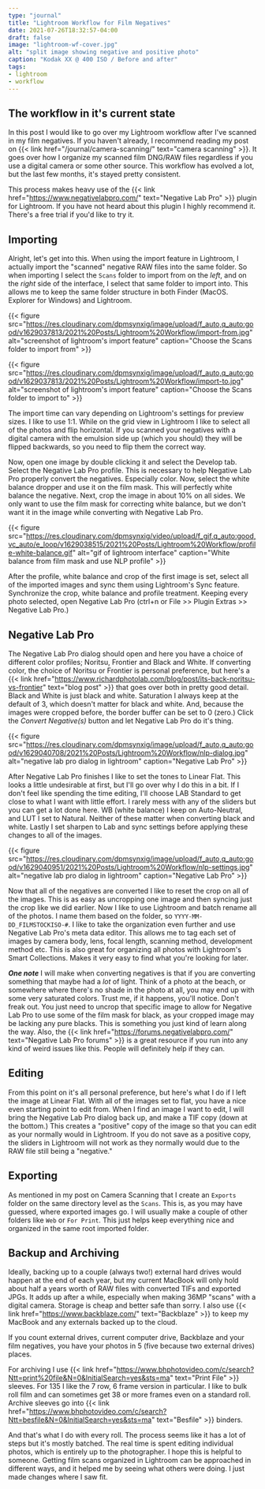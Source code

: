 ```yaml
---
type: "journal"
title: "Lightroom Workflow for Film Negatives"
date: 2021-07-26T18:32:57-04:00
draft: false
image: "lightroom-wf-cover.jpg"
alt: "split image showing negative and positive photo"
caption: "Kodak XX @ 400 ISO / Before and after"
tags:
- lightroom
- workflow
---
```


## The workflow in it's current state

In this post I would like to go over my Lightroom workflow after I've scanned in my film negatives. If you haven't already, I recommend reading my post on {{< link href="/journal/camera-scanning/" text="camera scanning" >}}. It goes over how I organize my scanned film DNG/RAW files regardless if you use a digital camera or some other source. This workflow has evolved a lot, but the last few months, it's stayed pretty consistent.

This process makes heavy use of the {{< link href="https://www.negativelabpro.com/" text="Negative Lab Pro" >}} plugin for Lightroom. If you have not heard about this plugin I highly recommend it. There's a free trial if you'd like to try it.

## Importing

Alright, let's get into this. When using the import feature in Lightroom, I actually import the "scanned" negative RAW files into the same folder. So when importing I select the `Scans` folder to import from on the _left_, and on the _right_ side of the interface, I select that same folder to import into. This allows me to keep the same folder structure in both Finder (MacOS. Explorer for Windows) and Lightroom.

{{< figure src="https://res.cloudinary.com/dpmsynxig/image/upload/f_auto,q_auto:good/v1629037813/2021%20Posts/Lightroom%20Workflow/import-from.jpg" alt="screenshot of lightroom's import feature" caption="Choose the Scans folder to import from" >}}

{{< figure src="https://res.cloudinary.com/dpmsynxig/image/upload/f_auto,q_auto:good/v1629037813/2021%20Posts/Lightroom%20Workflow/import-to.jpg" alt="screenshot of lightroom's import feature" caption="Choose the Scans folder to import to" >}}

The import time can vary depending on Lightroom's settings for preview sizes. I like to use 1:1. While on the grid view in Lightroom I like to select all of the photos and flip horizontal. If you scanned your negatives with a digital camera with the emulsion side up (which you should) they will be flipped backwards, so you need to flip them the correct way.

Now, open one image by double clicking it and select the Develop tab. Select the Negative Lab Pro profile. This is necessary to help Negative Lab Pro properly convert the negatives. Especially color. Now, select the white balance dropper and use it on the film mask. This will perfectly white balance the negative. Next, crop the image in about 10% on all sides. We only want to use the film mask for correcting white balance, but we don't want it in the image while converting with Negative Lab Pro.

{{< figure src="https://res.cloudinary.com/dpmsynxig/video/upload/f_gif,q_auto:good,vc_auto/e_loop/v1629038515/2021%20Posts/Lightroom%20Workflow/profile-white-balance.gif" alt="gif of lightroom interface" caption="White balance from film mask and use NLP profile" >}}

After the profile, white balance and crop of the first image is set, select all of the imported images and sync them using Lightroom's Sync feature. Synchronize the crop, white balance and profile treatment. Keeping every photo selected, open Negative Lab Pro (ctrl+n or File >> Plugin Extras >> Negative Lab Pro.)

## Negative Lab Pro

The Negative Lab Pro dialog should open and here you have a choice of different color profiles; Noritsu, Frontier and Black and White. If converting color, the choice of Noritsu or Frontier is personal preference, but here's a {{< link href="https://www.richardphotolab.com/blog/post/its-back-noritsu-vs-frontier" text="blog post" >}} that goes over both in pretty good detail. Black and White is just black and white. Saturation I always keep at the default of 3, which doesn't matter for black and white. And, because the images were cropped before, the border buffer can be set to 0 (zero.) Click the _Convert Negative(s)_ button and let Negative Lab Pro do it's thing.

{{< figure src="https://res.cloudinary.com/dpmsynxig/image/upload/f_auto,q_auto:good/v1629040708/2021%20Posts/Lightroom%20Workflow/nlp-dialog.jpg" alt="negative lab pro dialog in lightroom" caption="Negative Lab Pro" >}}

After Negative Lab Pro finishes I like to set the tones to Linear Flat. This looks a little undesirable at first, but I'll go over why I do this in a bit. If I don't feel like spending the time editing, I'll choose LAB Standard to get close to what I want with little effort. I rarely mess with any of the sliders but you can get a lot done here. WB (white balance) I keep on Auto-Neutral, and LUT I set to Natural. Neither of these matter when converting black and white. Lastly I set sharpen to Lab and sync settings before applying these changes to all of the images.

{{< figure src="https://res.cloudinary.com/dpmsynxig/image/upload/f_auto,q_auto:good/v1629040951/2021%20Posts/Lightroom%20Workflow/nlp-settings.jpg" alt="negative lab pro dialog in lightroom" caption="Negative Lab Pro" >}}

Now that all of the negatives are converted I like to reset the crop on all of the images. This is as easy as uncropping one image and then syncing just the crop like we did earlier. Now I like to use Lightroom and batch rename all of the photos. I name them based on the folder, so `YYYY-MM-DD_FILMSTOCKISO-#`. I like to take the organization even further and use Negative Lab Pro's meta data editor. This allows me to tag each set of images by camera body, lens, focal length, scanning method, development method etc. This is also great for organizing all photos with Lightroom's Smart Collections. Makes it very easy to find what you're looking for later.

**_One note_** I will make when converting negatives is that if you are converting something that maybe had a _lot_ of light. Think of a photo at the beach, or somewhere where there's no shade in the photo at all, you may end up with some very saturated colors. Trust me, if it happens, you'll notice. Don't freak out. You just need to uncrop that specific image to allow for Negative Lab Pro to use some of the film mask for black, as your cropped image may be lacking any pure blacks. This is something you just kind of learn along the way. Also, the {{< link href="https://forums.negativelabpro.com/" text="Negative Lab Pro forums" >}} is a great resource if you run into any kind of weird issues like this. People will definitely help if they can.

## Editing

From this point on it's all personal preference, but here's what I do if I left the image at Linear Flat. With all of the images set to flat, you have a nice even starting point to edit from. When I find an image I want to edit, I will bring the Negative Lab Pro dialog back up, and make a TIF copy (down at the bottom.) This creates a "positive" copy of the image so that you can edit as your normally would in Lightroom. If you do not save as a positive copy, the sliders in Lightroom will not work as they normally would due to the RAW file still being a "negative." 

## Exporting

As mentioned in my post on Camera Scanning that I create an `Exports` folder on the same directory level as the `Scans`. This is, as you may have guessed, where exported images go. I will usually make a couple of other folders like `Web` or `For Print`. This just helps keep everything nice and organized in the same root imported folder. 

## Backup and Archiving

Ideally, backing up to a couple (always two!) external hard drives would happen at the end of each year, but my current MacBook will only hold about half a years worth of RAW files with converted TIFs and exported JPGs. It adds up after a while, especially when making 36MP "scans" with a digital camera. Storage is cheap and better safe than sorry. I also use {{< link href="https://www.backblaze.com/" text="Backblaze" >}} to keep my MacBook and any externals backed up to the cloud.

If you count external drives, current computer drive, Backblaze and your film negatives, you have your photos in 5 (five because two external drives) places. 

For archiving I use {{< link href="https://www.bhphotovideo.com/c/search?Ntt=print%20file&N=0&InitialSearch=yes&sts=ma" text="Print File" >}} sleeves. For 135 I like the 7 row, 6 frame version in particular. I like to bulk roll film and can sometimes get 38 or more frames even on a standard roll. Archive sleeves go into {{< link href="https://www.bhphotovideo.com/c/search?Ntt=besfile&N=0&InitialSearch=yes&sts=ma" text="Besfile" >}} binders.

And that's what I do with every roll. The process seems like it has a lot of steps but it's mostly batched. The real time is spent editing individual photos, which is entirely up to the photographer. I hope this is helpful to someone. Getting film scans organized in Lightroom can be approached in different ways, and it helped me by seeing what others were doing. I just made changes where I saw fit.
